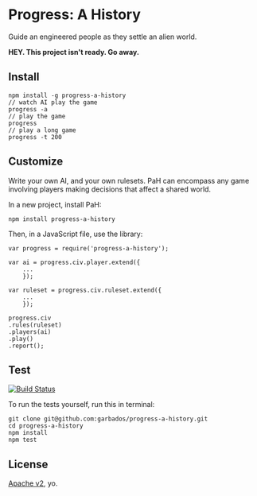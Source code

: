# Progress: A History

Guide an engineered people as they settle an alien world.

**HEY. This project isn't ready. Go away.**

## Install

	npm install -g progress-a-history
	// watch AI play the game
	progress -a
	// play the game
	progress
	// play a long game
	progress -t 200

## Customize

Write your own AI, and your own rulesets. 
PaH can encompass any game involving 
players making decisions that affect a shared world.

In a new project, install PaH:

	npm install progress-a-history

Then, in a JavaScript file, use the library:

	var progress = require('progress-a-history');

	var ai = progress.civ.player.extend({
		...
		});

	var ruleset = progress.civ.ruleset.extend({
		...
		});

	progress.civ
	.rules(ruleset)
	.players(ai)
	.play()
	.report();

## Test

[![Build Status](https://travis-ci.org/garbados/progress-a-history.svg?branch=master)](https://travis-ci.org/garbados/progress-a-history)

To run the tests yourself, run this in terminal:

	git clone git@github.com:garbados/progress-a-history.git
	cd progress-a-history
	npm install
	npm test

## License

[Apache v2](http://www.apache.org/licenses/LICENSE-2.0), yo.
